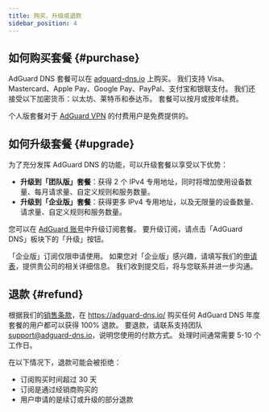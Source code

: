 ```yaml
---
title: 购买、升级或退款
sidebar_position: 4
---
```


## 如何购买套餐 {#purchase}

AdGuard DNS 套餐可以在 [adguard-dns.io](https://adguard-dns.io/license.html) 上购买。 我们支持 Visa、Mastercard、Apple Pay、Google Pay、PayPal、支付宝和银联支付。 我们还接受以下加密货币：以太坊、莱特币和泰达币。 套餐可以按月或按年续费。

个人版套餐对于 [AdGuard VPN](https://adguard-vpn.com/welcome.html) 的付费用户是免费提供的。

## 如何升级套餐 {#upgrade}

为了充分发挥 AdGuard DNS 的功能，可以升级套餐以享受以下优势：

- **升级到「团队版」套餐**：获得 2 个 IPv4 专用地址，同时将增加使用设备数量、每月请求量、自定义规则和服务数量。
- **升级到「企业版」套餐**：获得更多 IPv4 专用地址，以及无限量的设备数量、请求量、自定义规则和服务数量。

您可以在 [AdGuard 账号](https://my.adguard.com/account/licenses)中升级订阅套餐。 要升级订阅，请点击「AdGuard DNS」板块下的「升级」按钮。

「企业版」订阅仅限申请使用。 如果您对「企业版」感兴趣，请填写我们的[申请表](https://surveys.adguard.com/dns_enterprise/form.html)，提供贵公司的相关详细信息。 我们收到提交后，将与您联系并进一步沟通。

## 退款 {#refund}

根据我们的[销售条款](https://adguard-dns.io/terms-of-sale.html)，在 https://adguard-dns.io/ 购买任何 AdGuard DNS 年度套餐的用户都可以获得 100% 退款。 要退款，请联系支持团队 support@adguard-dns.io，说明您使用的付款方式。 处理时间通常需要 5-10 个工作日。

在以下情况下，退款可能会被拒绝：

- 订阅购买时间超过 30 天
- 订阅是通过经销商购买的
- 用户申请的是续订或升级的部分退款
